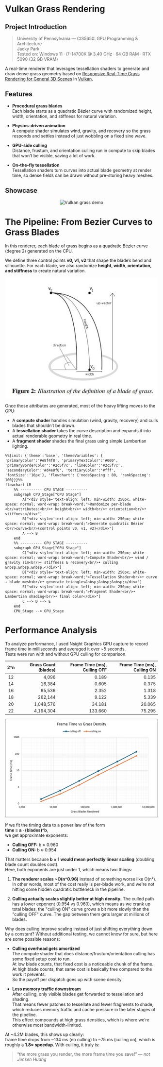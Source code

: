 # Vulkan Grass Rendering

## Project Introduction

> University of Pennsylvania — CIS5650: GPU Programming & Architecture  
> Jacky Park  
> Tested on: Windows 11 · i7-14700K @ 3.40 GHz · 64 GB RAM · RTX 5090 (32 GB VRAM)

A real-time renderer that leverages tessellation shaders to generate and draw dense grass geometry based on [Responsive Real-Time Grass Rendering for General 3D Scenes](https://dl.acm.org/doi/10.1145/3023368.3023380) in [Vulkan](https://www.vulkan.org/).

## Features
- **Procedural grass blades**  
  Each blade starts as a quadratic Bézier curve with randomized height, width, orientation, and stiffness for natural variation.

- **Physics-driven animation**  
  A compute shader simulates wind, gravity, and recovery so the grass responds and settles instead of just wobbling on a fixed sine wave.

- **GPU-side culling**  
  Distance, frustum, and orientation culling run in compute to skip blades that won't be visible, saving a lot of work.

- **On-the-fly tessellation**  
  Tessellation shaders turn curves into actual blade geometry at render time, so dense fields can be drawn without pre-storing heavy meshes.

## Showcase 
<p align="center">
  <img src="img/vulkan-grass.gif" alt="Vulkan grass demo" />
</p>

# The Pipeline: From Bezier Curves to Grass Blades

In this renderer, each blade of grass begins as a quadratic Bézier curve (degree 2) generated on the CPU.   

We define three control points **v0, v1, v2** that shape the blade’s bend and silhouette. For each blade, we also randomize **height, width, orientation, and stiffness** to create natural variation.

<p align="center">
  <img src="image.png" alt="Blade generation diagram" />
</p>

Once those attributes are generated, most of the heavy lifting moves to the GPU:
- A **compute shader** handles simulation (wind, gravity, recovery) and culls blades that shouldn’t be drawn.
- A **tessellation shader** takes the curve description and expands it into actual renderable geometry in real time.
- A **fragment shader** shades the final grass using simple Lambertian lighting.
  
```mermaid
%%{init: {'theme':'base', 'themeVariables': { 'primaryColor':'#e8f4f8', 'primaryTextColor':'#000', 'primaryBorderColor':'#2c5f7c', 'lineColor':'#2c5f7c', 'secondaryColor':'#d4e8f0', 'tertiaryColor':'#fff', 'fontSize':'16px'}, 'flowchart': {'nodeSpacing': 80, 'rankSpacing': 100}}}%%
flowchart LR
    %% ---------- CPU STAGE ----------
    subgraph CPU_Stage["CPU Stage"]
        A["<div style='text-align: left; min-width: 250px; white-space: normal; word-wrap: break-word;'>Randomize per-blade <br/>attributes:<br/>• height<br/>• width<br/>• orientation<br/>• stiffness</div>"]
        B["<div style='text-align: left; min-width: 250px; white-space: normal; word-wrap: break-word;'>Generate quadratic Bézier <br/>curve<br/>(control points v0, v1, v2)</div>"]
        A --> B
    end
    %% ---------- GPU STAGE ----------
    subgraph GPU_Stage["GPU Stage"]
        C["<div style='text-align: left; min-width: 250px; white-space: normal; word-wrap: break-word;'>Compute Shader<br/>• wind / gravity sim<br/>• stiffness & recovery<br/>• culling &nbsp;&nbsp;&nbsp;</div>"]
        D["<div style='text-align: left; min-width: 250px; white-space: normal; word-wrap: break-word;'>Tessellation Shader<br/>• curve → blade mesh<br/>• generate triangles&nbsp;&nbsp;&nbsp;</div>"]
        E["<div style='text-align: left; min-width: 250px; white-space: normal; word-wrap: break-word;'>Fragment Shader<br/>• Lambertian shading<br/>• final color</div>"]
        C --> D --> E
    end
    CPU_Stage --> GPU_Stage
```

# Performance Analysis
To analyze performance, I used Nsight Graphics GPU capture to record frame time in milliseconds and averaged it over ~5 seconds.  
Tests were run with and without GPU culling for comparison.

<div align="center">

| 2^n | Grass Count (blades) | Frame Time (ms), Culling OFF | Frame Time (ms), Culling ON |
|:---:| --------------------:| ---------------------------:| --------------------------:|
| 12  |               4,096  |                      0.189  |                     0.135  |
| 14  |              16,384  |                      0.605  |                     0.375  |
| 16  |              65,536  |                      2.352  |                     1.318  |
| 18  |             262,144  |                      9.122  |                     5.339  |
| 20  |           1,048,576  |                     34.181  |                    20.065  |
| 22  |           4,194,304  |                    133.660  |                    75.295  |

</div>

<p align="center">
  <img src="img/performance-graph.png" alt="Performance plot" />
</p>

If we fit the timing data to a power law of the form  
**time = a · (blades)^b**,  
we get approximate exponents:

- **Culling OFF:** b ≈ 0.960  
- **Culling ON:** b ≈ 0.954  

That matters because **b ≈ 1 would mean perfectly linear scaling** (doubling blade count doubles cost).  
Here, both exponents are just under 1, which means two things:

1. **The renderer scales ~O(n^0.96)** instead of something worse like O(n²). In other words, most of the cost really is per-blade work, and we're not hitting some hidden quadratic bottleneck in the pipeline.

2. **Culling actually scales slightly better at high density.** The culled path has a lower exponent (0.954 vs 0.960), which means as we crank up total blades, the "culling ON" curve grows a bit more slowly than the "culling OFF" curve. The gap between them gets larger at millions of blades.

Why does culling improve scaling instead of just shifting everything down by a constant? Without additional testing, we cannot know for sure, but here are some possible reasons:

- **Culling overhead gets amortized**  
  The compute shader that does distance/frustum/orientation culling has some fixed setup cost to run.  
  At low blade counts, that fixed cost is a noticeable chunk of the frame.  
  At high blade counts, that same cost is basically free compared to the work it prevents.  
  So the payoff per dispatch goes up with scene density.

- **Less memory traffic downstream**  
  After culling, only visible blades get forwarded to tessellation and shading.  
  That means fewer patches to tessellate and fewer fragments to shade, which reduces memory traffic and cache pressure in the later stages of the pipeline.  
  This effect compounds at high grass densities, which is where we’re otherwise most bandwidth-limited.

At ~4.2M blades, this shows up clearly:  
frame time drops from ~134 ms (no culling) to ~75 ms (culling on), which is roughly a **1.8× speedup**. With culling, it truly is:
> “the more grass you render, the more frame time you save!” — *not Jensen Huang*